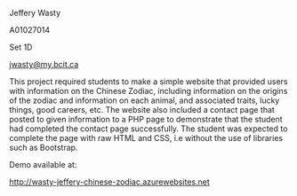 Jeffery Wasty

A01027014

Set 1D

jwasty@my.bcit.ca


This project required students to make a simple website that provided users with information on the Chinese Zodiac, including information on the origins of the zodiac and information on each animal, and associated traits, lucky things, good careers, etc. The website also included a contact page that posted to given information to a PHP page to demonstrate that the student had completed the contact page successfully. The student was expected to complete the page with raw HTML and CSS, i.e without the use of libraries such as Bootstrap.
	
  
Demo available at:

http://wasty-jeffery-chinese-zodiac.azurewebsites.net
